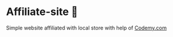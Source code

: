 # Affiliate-site :money_mouth_face:                                                                                                                                             
Simple website affiliated with local store
 with help of <a href="http://johnelder.com/">Codemy.com</a>
